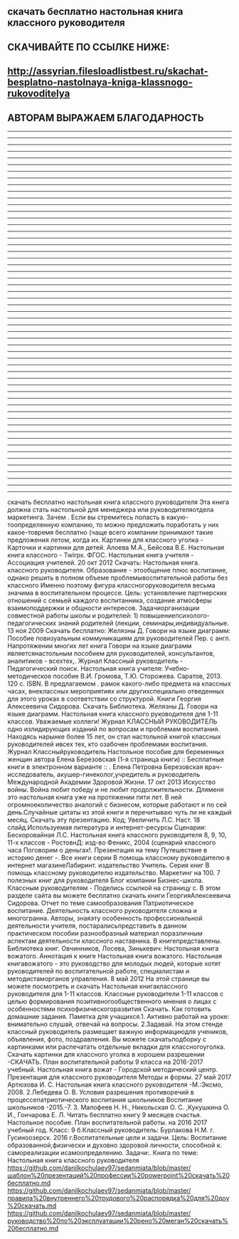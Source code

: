 скачать бесплатно настольная книга классного руководителя
--------------------------------------------------
СКАЧИВАЙТЕ ПО ССЫЛКЕ НИЖЕ:
--------------------------------------------------
http://assyrian.filesloadlistbest.ru/skachat-besplatno-nastolnaya-kniga-klassnogo-rukovoditelya
--------------------------------------------------
АВТОРАМ ВЫРАЖАЕМ БЛАГОДАРНОСТЬ
--------------------------------------------------
--------------------------------------------------
--------------------------------------------------
--------------------------------------------------
--------------------------------------------------
--------------------------------------------------
--------------------------------------------------
--------------------------------------------------
--------------------------------------------------
--------------------------------------------------
--------------------------------------------------
--------------------------------------------------
--------------------------------------------------
--------------------------------------------------
--------------------------------------------------
--------------------------------------------------
--------------------------------------------------
--------------------------------------------------
--------------------------------------------------
--------------------------------------------------
--------------------------------------------------
--------------------------------------------------
--------------------------------------------------
--------------------------------------------------
--------------------------------------------------
--------------------------------------------------
--------------------------------------------------
--------------------------------------------------
--------------------------------------------------
--------------------------------------------------
--------------------------------------------------
--------------------------------------------------
--------------------------------------------------
--------------------------------------------------
--------------------------------------------------
--------------------------------------------------
--------------------------------------------------
--------------------------------------------------
--------------------------------------------------
--------------------------------------------------
--------------------------------------------------
--------------------------------------------------
--------------------------------------------------
--------------------------------------------------
--------------------------------------------------
--------------------------------------------------
--------------------------------------------------
--------------------------------------------------
--------------------------------------------------
--------------------------------------------------
--------------------------------------------------
--------------------------------------------------
--------------------------------------------------
--------------------------------------------------
--------------------------------------------------
--------------------------------------------------
скачать бесплатно настольная книга классного руководителя Эта книга должна стать настольной для менеджера или руководителяотдела маркетинга. Зачем . Если вы стремитесь попасть в какую-тоопределенную компанию, то можно предложить поработать у них какое-товремя бесплатно (чаще всего компании принимают такие предложения летом, когда их. Картинки для классного уголка - Карточки и картинки для детей. Алоева М.А., Бейсова В.Е. Настольная книга классного  - Twirpx. ФГОС. Настольная книга учителя - Ассоциация учителей. 20 окт 2012  Скачать:  Настольная книга. классного руководителя. Образование - этообщение плюс воспитание, однако решить в полном объеме проблемывоспитательной работы без классного  Именно поэтому фигура классногоруководителя весьма значима в воспитательном процессе. Цель: установление партнерских отношений с семьей каждого воспитанника, создание атмосферы взаимоподдержки и общности интересов. Задачиорганизации совместной работы школы и родителей: 1) повышениепсихолого-педагогических знаний родителей (лекции, семинары,индивидуальные. 13 ноя 2009  Скачать бесплатно: Желязны Д. Говори на языке диаграмм: Пособие повизуальным коммуникациям для руководителей  Пер. с англ.  Напротяжении многих лет книга Говори на языке диаграмм являетсянастольным пособием для руководителей, консультантов, аналитиков - всехтех,. Журнал Классный руководитель - Педагогический поиск. Настольная книга учителя: Учебно-методическое пособие В.И. Громова, Т.Ю. Сторожева. Саратов, 2013.  120 с. ISBN. В предлагаемом . рамок какого-либо предмета на классных часах, внеклассных мероприятиях или другихспециально отведенных для этого уроках в соответствии со структурой. Книги Георгия Алексеевича Сидорова. Скачать  Библиотека. Желязны Д. Говори на языке диаграмм. Настольная книга классного руководителя для 1-11 классов. Уважаемые коллеги! Журнал КЛАССНЫЙ РУКОВОДИТЕЛЬ  одно излидирующих изданий по вопросам и проблемам воспитания. Находясь нарынке более 15 лет, он стал настольной книгой классных руководителей ивсех тех, кто озабочен проблемами воспитания. Журнал Классныйруководитель
Настольное пособие для беременных женщин автора Елена Березовская (1-я страница книги) :: Бесплатные книги в электронном варианте :: . Елена Петровна Березовская  врач-исследователь, акушер-гинеколог,учредитель и руководитель Международной Академии Здоровой Жизни. 17 окт 2013  Искусство войны. Война любит победу и не любит продолжительности. Дляменя это настольная книга уже на протяжении пяти лет. В ней огромноеколичество аналогий с бизнесом, которые работают и по сей день.Случайные цитаты из этой книги я перечитываю чуть ли не каждый месяц. Скачать эту презентацию. Код; Увеличить  Л.С. Наст. 18 слайд.Используемая литература и интернет-ресурсы Сценарии: Бескоровайная Л.С. Настольная книга классного руководителя 8, 9, 10, 11-х классов - РостовнД: изд-во Феникс, 2004 (сценарий классного часа Поговорим о деньгах!. Презентация на тему Путешествие в историю денег  -. Все книги серии В помощь классному руководителю в интернет магазинеЛабиринт.  издательство Учитель. Серия книг В помощь классному руководителю  издательство. Маркетинг на 100. 7 полезных книг для руководителя  Блог компании Бизнес-школа. Классным руководителям - Поделись ссылкой на страницу с. В этом разделе сайта вы можете бесплатно скачать книги ГеоргияАлексеевича Сидорова. Отчет по теме самообразования Патриотическое воспитание. Деятельность классного руководителя сложна и многогранна. Авторы, знаяэту особенность профессиональной деятельности учителя, постаралисьпредставить в данном практическом пособии разнообразный материал поразличным аспектам деятельности классного наставника. В книгепредставлены. Библиотека книг. Овчинников, Лосева, Зинькевич: Настольная книга вожатого. Аннотация к книге Настольная книга вожатого. Настольная книгавожатого - это руководство для молодых людей, которые хотят руководителей по воспитательной работе, специалистам и методистаморганов управления.
8 май 2012  На этой странице вы можете посмотреть и скачать Настольная книгаклассного руководителя для 1-11 классов. Классные руководители 1-11 классов с целью формирования позитивногообщественного мнения о лицах с особенностями психофизическогоразвития  Скачать. Как готовить домашние задания. Памятка для учащихся.1. Активно работай на уроке: внимательно слушай, отвечай на вопросы. 2.Задавай. На этом стенде классный руководитель размещает важную информациюдля учеников, объявления, фото, поздравления.  Вы можете скачатьподборку с картинками или распечатать отдельные вкладки для классногоуголка.  Скачать картинки для классного уголка в хорошем разрешении -СКАЧАТЬ. План воспитательной работы 9 класса на 2016-2017 учебный. Настольная книга вожат - Городской методический центр. Презентация для классного руководителя Методы и формы. 27 май 2017  Артюхова И. С. Настольная книга классного руководителя -М.:Эксмо, 2008. 2.Лебедева О. В. Условия разрешения противоречий в процессепатриотического воспитания школьников Воспитание школьников -2015.-7. 3. Малофеев Н. Н., Никольская О. С. ,Кукушкина О. И., Гончарова Е. Л. Читать бесплатно книгу 9 месяцев счастья. Настольное пособие. План воспитательной работы. на 2016 2017 учебный год. Класс: 9 б.Классный руководитель: Бурлакова Н.М. г. Гусиноозерск. 2016 г.Воспитательные цели и задачи. Цель: Воспитание образованной,физически и духовно здоровой личности, способной к. самореализации исамоопределению. Задачи:. Книга по теме: Настольная книга классного руководителя
https://github.com/danilkochulaev97/sedanmiata/blob/master/шаблон%20презентаций%20профессии%20powerpoint%20скачать%20бесплатно.md
https://github.com/danilkochulaev97/sedanmiata/blob/master/правила%20внутреннего%20трудового%20распорядка%20для%20доу%20скачать.md
https://github.com/danilkochulaev97/sedanmiata/blob/master/руководство%20по%20эксплуатации%20рено%20меган%20скачать%20бесплатно.md